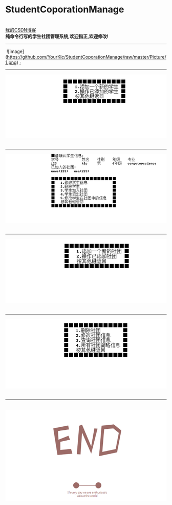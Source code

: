# StudentCoporationManage
<br>
<a href="https://blog.csdn.net/k_l_c_">我的CSDN博客</a>
<br>
<b>纯命令行写的学生社团管理系统,欢迎指正,欢迎修改!</b>
 
- - - 

  ![image] (https://github.com/YourKlc/StudentCoporationManage/raw/master/Picture/1.png) ;
 
- - -
  ![image](https://github.com/YourKlc/StudentCoporationManage/raw/master/Picture/2.png)  
- - -
  ![image](https://github.com/YourKlc/StudentCoporationManage/raw/master/Picture/3.png)  
- - -
  ![image](https://github.com/YourKlc/StudentCoporationManage/raw/master/Picture/4.png)  
- - -
  ![image](https://github.com/YourKlc/StudentCoporationManage/raw/master/Picture/5.png)  
- - -
  ![image](https://github.com/YourKlc/StudentCoporationManage/raw/master/Picture/END.jpg)  
    
    

